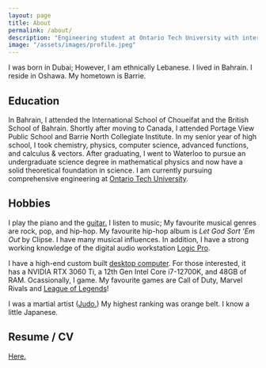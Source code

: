 ```yaml
---
layout: page
title: About
permalink: /about/
description: "Engineering student at Ontario Tech University with interests in music and gaming."
image: "/assets/images/profile.jpeg"
---
```


I was born in Dubai; However, I am ethnically Lebanese. I lived in Bahrain. I reside in Oshawa. My hometown is Barrie.

## Education
In Bahrain, I attended the International School of Choueifat and the British School of Bahrain. Shortly after moving to Canada, I attended Portage View Public School and Barrie North Collegiate Institute. In my senior year of high school, I took chemistry, physics, computer science, advanced functions, and calculus & vectors. After graduating, I went to Waterloo to pursue an undergraduate science degree in mathematical physics and now have a solid theoretical foundation in science. I am currently pursuing comprehensive engineering at [Ontario Tech University](https://ontariotechu.ca). 

## Hobbies
I play the piano and the [guitar.](assets/images/guitar.jpeg) I listen to music; My favourite musical genres are rock, pop, and hip-hop. My favourite hip-hop album is _Let God Sort 'Em Out_ by Clipse. I have many musical influences. In addition, I have a strong working knowledge of the digital audio workstation [Logic Pro](https://www.apple.com/ca/logic-pro/). 

I have a high-end custom built [desktop computer](/assets/images/computer.JPG). For those interested, it has a NVIDIA RTX 3060 Ti, a 12th Gen Intel Core i7-12700K, and 48GB of RAM. Ocassionally, I game. My favourite games are Call of Duty, Marvel Rivals and [League of Legends](https://op.gg/lol/summoners/na/mjchaker-BAD)!

I was a martial artist ([Judo.](https://en.wikipedia.org/wiki/Judo)) My highest ranking was orange belt. I know a little Japanese.

## Resume / CV
[Here.](/assets/documents/resume_public.pdf)